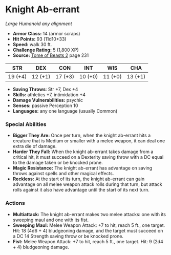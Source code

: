# Knight Ab-errant

*Large* *Humanoid* *any alignment*

- **Armor Class:** 14 (armor scraps)
- **Hit Points:** 93 (11d10+33)
- **Speed:** walk 30 ft.
- **Challenge Rating:** 5 (1,800 XP)
- **Source:** [Tome of Beasts 2](https://koboldpress.com/kpstore/product/tome-of-beasts-2-for-5th-edition) page 231

| STR | DEX | CON | INT | WIS | CHA |
| --- | --- | --- | --- | --- | --- |
| 19 (+4) | 12 (+1) | 17 (+3) | 10 (+0) | 11 (+0) | 13 (+1) |

- **Saving Throws**: Str +7, Dex +4
- **Skills:** athletics +7, intimidation +4
- **Damage Vulnerabilities:** psychic
- **Senses:** passive Perception 10
- **Languages:** any one language (usually Common)
### Special Abilities
- **Bigger They Are:** Once per turn, when the knight ab-errant hits a creature that is Medium or smaller with a melee weapon, it can deal one extra die of damage.
- **Harder They Fall:** When the knight ab-errant takes damage from a critical hit, it must succeed on a Dexterity saving throw with a DC equal to the damage taken or be knocked prone.
- **Magic Resistance:** The knight ab-errant has advantage on saving throws against spells and other magical effects.
- **Reckless:** At the start of its turn, the knight ab-errant can gain advantage on all melee weapon attack rolls during that turn, but attack rolls against it also have advantage until the start of its next turn.
### Actions
- **Multiattack:** The knight ab-errant makes two melee attacks: one with its sweeping maul and one with its fist.
- **Sweeping Maul:** Melee Weapon Attack: +7 to hit, reach 5 ft., one target. Hit: 18 (4d6 + 4) bludgeoning damage, and the target must succeed on a DC 14 Strength saving throw or be knocked prone.
- **Fist:** Melee Weapon Attack: +7 to hit, reach 5 ft., one target. Hit: 9 (2d4 + 4) bludgeoning damage.


